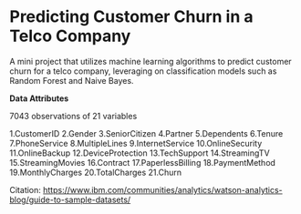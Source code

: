# Predicting Customer Churn in a Telco Company
A  mini project that utilizes machine learning algorithms  to predict customer churn for a telco company, leveraging on classification models such as Random Forest and Naive Bayes.

**Data Attributes**

7043 observations of 21 variables

1.CustomerID
2.Gender
3.SeniorCitizen
4.Partner
5.Dependents
6.Tenure
7.PhoneService
8.MultipleLines
9.InternetService
10.OnlineSecurity
11.OnlineBackup
12.DeviceProtection
13.TechSupport
14.StreamingTV
15.StreamingMovies
16.Contract
17.PaperlessBilling
18.PaymentMethod
19.MonthlyCharges
20.TotalCharges
21.Churn


Citation: https://www.ibm.com/communities/analytics/watson-analytics-blog/guide-to-sample-datasets/

